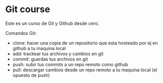 # Git course

Este es un curso de Git y Github desde cero.

Comandos Git:
- clone: hacer una copia de un repositorio que esta hosteado por ej en github a tu maquina local
- add: trackear tus archivos y cambios en git
- commit: guardas tus archivos en git
- push: subir tus commits a un repo remoto como github
- pull: descargar cambios desde un repo remoto a tu maquina local (el opuesto de push)
